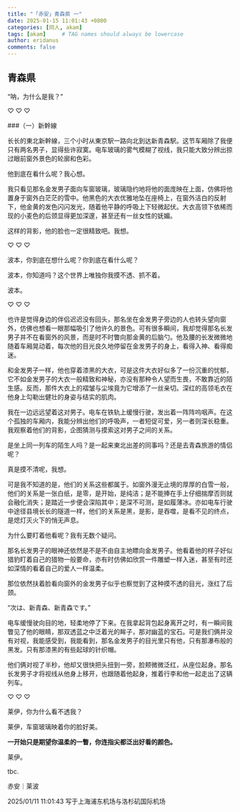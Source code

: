 ```yaml
---
title: "「赤安」青森県 一"
date: 2025-01-15 11:01:43 +0800
categories: [同人, akam]
tags: [akam]     # TAG names should always be lowercase
author: eridanus
comments: false
---
```


## 青森県

“呐，为什么是我？”

♡ ♡ ♡

###（一）新幹線

长长的東北新幹線，三个小时从東京駅一路向北到达新青森駅。这节车厢除了我便只有两名男子，显得些许寂寞。电车玻璃的雾气模糊了视线，我只能大致分辨出掠过眼前窗外景色的轮廓和色彩。

他到底在看什么呢？我心想。

我只看见那名金发男子面向车窗玻璃，玻璃隐约地将他的面庞映在上面，仿佛将他置身于窗外白茫茫的雪中。他黑色的大衣优雅地坠在座椅上，在窗外洁白的反射下，他金黄的发色闪闪发光，随着他平静的呼吸上下轻微起伏。大衣高领下依稀而现的小麦色的后颈显得更加深邃，甚至还有一丝女性的妩媚。

这样的背影，他的脸也一定很精致吧。我想。

♡ ♡ ♡

波本，你到底在想什么呢？你到底在看什么呢？

波本，你知道吗？这个世界上唯独你我摸不透、抓不着。

波本。

♡ ♡ ♡

也许是觉得身边的伴侣迟迟没有回头，那名坐在金发男子旁边的人也转头望向窗外，仿佛也想看一眼那幅吸引了他许久的景色。可有很多瞬间，我却觉得那名长发男子并不在看窗外的风景，而是时不时瞥向那金黄的后脑勺。他及腰的长发微微地随着车厢晃动着，每次他的目光良久地停留在金发男子的身上，看得入神、看得痴迷。

和金发男子一样，他也穿着漆黑的大衣，可是这件大衣好似多了一份沉重的忧郁，它不如金发男子的大衣一般精致和神秘，亦没有那种令人望而生畏，不敢靠近的陌生感。反而，那件大衣上的褶皱与尘埃竟为它增添了一丝亲切。深红的高领毛衣在他身上勾勒出健壮的身姿与结实的肌肉。

我在一边远远望着这对男子。电车在铁轨上缓慢行驶，发出着一阵阵呜咽声。在这个孤独的车厢内，我能分辨出他们的呼吸声，一者短促可爱，另一者则深长稳重。我观察着他们的背影，企图猜测与摸索这对男子之间的关系。

是坐上同一列车的陌生人吗？是一起来東北出差的同事吗？还是去青森旅游的情侣呢？

真是摸不清呢，我想。

可是我不知道的是，他们的关系这些都属于。如窗外漫无止境的厚厚的白雪一般，他们的关系是一张白纸，是零，是开始，是纯洁；是不能捧在手上仔细揣摩否则就会融化消失；是踏近一步便会深陷其中；是深不可测，是如履薄冰。亦如电车行驶中途径县境长长的隧道一样，他们的关系是黑，是影，是吞噬，是看不见的终点，是熄灯灭火下的悄无声息。

为什么要盯着他看呢？我有无数个疑问。

那名长发男子的眼神还依然是不是不由自主地瞟向金发男子。他看着他的样子好似猎豹盯着自己的猎物一般要命，亦有时仿佛如欣赏一件雕塑一样入迷，甚至有时还如深情的看着自己的爱人一样温柔。

那位依然扶着脸看向窗外的金发男子似乎也察觉到了这种摸不透的目光，涨红了后颈。

“次は、新青森、新青森です。”

电车缓慢驶向目的地，轻柔地停了下来。在我拿起背包起身离开之时，有一瞬间我瞥见了他的眼睛，那双透蓝之中泛着光的眸子，那对幽蓝的宝石。可是我们俩并没有对视，我能感受到，我能看到，那名金发男子的目光里只有他，只有那瀑布般的黑发。只有那漆黑的有些起球的针织帽。

他们俩对视了半秒，他却又很快把头扭到一旁，脸颊微微泛红，从座位起身。那名长发男子才将视线从他身上移开，也跟随着他起身，推着行李和他一起走出了这辆列车。

♡ ♡ ♡

莱伊，你为什么看不透我？

莱伊，车窗玻璃映着你的脸好美。

**一开始只是期望你温柔的一瞥，你连指尖都泛出好看的颜色。**

莱伊。

tbc.

赤安｜莱波

2025/01/11 11:01:43 写于上海浦东机场与洛杉矶国际机场